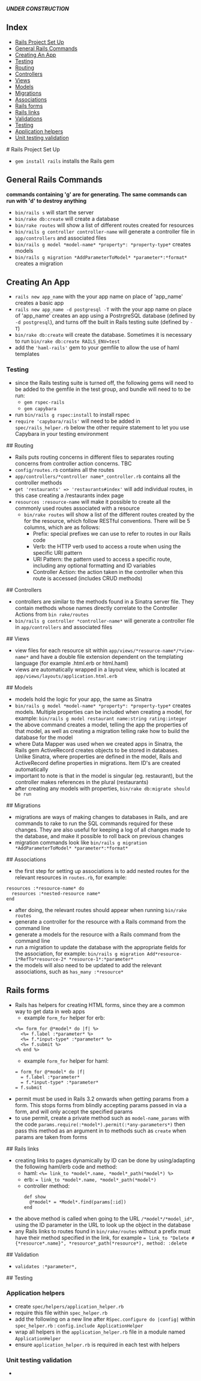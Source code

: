 ***UNDER CONSTRUCTION***


## Index
* [Rails Project Set Up](#rails-project-set-up)
* [General Rails Commands](#general-rails-commands)
* [Creating An App](#creating-an-app)
* [Testing](#testing)
* [Routing](#routing)
* [Controllers](#controllers)
* [Views](#views)
* [Models](#models)
* [Migrations](#migrations)
* [Associations](#associations)
* [Rails forms](#rails-forms)
* [Rails links](#rails-links)
* [Validations](#validations)
* [Testing](#testing)
* [Application helpers](#application-helpers)
* [Unit testing validation](#unit-testing-validation)

# Rails Project Set Up
  * `gem install rails` installs the Rails gem

## General Rails Commands
  **commands containing 'g' are for generating. The same commands can run with 'd' to destroy anything**
  * `bin/rails s` will start the server
  * `bin/rake db:create` will create a database
  * `bin/rake routes` will show a list of different routes created for resources
  * `bin/rails g controller controller-name` will generate a controller file in `app/controllers` and associated files
  * `bin/rails g model *model-name* *property*: *property-type*` creates models
  * `bin/rails g migration *AddParameterToModel* *parameter*:*format*` creates a migration

## Creating An App
  * `rails new app_name` with the your app name on place of 'app_name' creates a basic app
  * `rails new app_name -d postgresql -T` with the your app name on place of 'app_name' creates an app using a PostrgreSQL database (defined by `-d postgresql`), and turns off the built in Rails testing suite (defined by `-T`)
  * `bin/rake db:create` will create the database. Sometimes it is necessary to run `bin/rake db:create RAILS_ENV=test`
  * add the `'haml-rails'` gem to your gemfile to allow the use of haml templates

### Testing
  * since the Rails testing suite is turned off, the following gems will need to be added to the gemfile in the test group, and bundle will need to to be run:
    - `gem rspec-rails`
    - `gem capybara`
  * run `bin/rails g rspec:install` to install rspec
  * `require 'capybara/rails'` will need to be added in `spec/rails_helper.rb` below the other require statement to let you use Capybara in your testing environment

## Routing
  * Rails puts routing concerns in different files to separates routing concerns from controller action concerns. TBC
  * `config/routes.rb` contains all the routes
  * `app/controllers/*controller name*_controller.rb` contains all the controller methods
  * `get 'restaurants' => 'restaurants#index'` will add individual routes, in this case creating a /restaurants index page
  * `resources :resource-name` will make it possible to create all the commonly used routes associated with a resource
    * `bin/rake routes` will show a list of the different routes created by the for the resource, which follow RESTful conventions. There will be 5 columns, which are as follows:
      - Prefix: special prefixes we can use to refer to routes in our Rails code
      - Verb: the HTTP verb used to access a route when using the specific URI pattern
      - URI Pattern: the pattern used to access a specific route, including any optional formatting and ID variables
      - Controller Action: the action taken in the controller when this route is accessed (includes CRUD methods)

## Controllers
  * controllers are similar to the methods found in a Sinatra server file. They contain methods whose names directly correlate to the Controller Actions from `bin rake/routes`
  * `bin/rails g controller *controller-name*` will generate a controller file in `app/controllers` and associated files

## Views
  * view files for each resource sit within `app/views/*resource-name*/*view-name*` and have a double file extension dependent on the templating language (for example .html.erb or html.haml)
  * views are automatically wrapped in a layout view, which is located at `app/views/layouts/application.html.erb`

## Models
  * models hold the logic for your app, the same as Sinatra
  * `bin/rails g model *model-name* *property*: *property-type*` creates models. Multiple properties can be included when creating a model, for example:
    `bin/rails g model restaurant name:string rating:integer`
  * the above command creates a model, telling the app the properties of that model, as well as creating a migration telling rake how to build the database for the model
  * where Data Mapper was used when we created apps in Sinatra, the Rails gem ActiveRecord creates objects to be stored in databases. Unlike Sinatra, where properties are defined in the model, Rails and ActiveRecord define properties in migrations. Item ID's are created automatically
  * important to note is that in the model is singular (eg. restaurant), but the controller makes references in the plural (restaurants)
  * after creating any models with properties, `bin/rake db:migrate should be run`

## Migrations
  * migrations are ways of making changes to databases in Rails, and are commands to rake to run the SQL commands required for these changes. They are also useful for keeping a log of all changes made to the database, and make it possible to roll back on previous changes
  * migration commands look like `bin/rails g migration *AddParameterToModel* *parameter*:*format*`

## Associations
  * the first step for setting up associations is to add nested routes for the relevant resources in `routes.rb`, for example:
  ```
  resources :*resource-name* do
    resources :*nested-resource name*
  end
  ```
  * after doing, the relevant routes should appear when running `bin/rake routes`
  * generate a controller for the resource with a Rails command from the command line
  * generate a models for the resource with a Rails command from the command line
  * run a migration to update the database with the appropriate fields for the association, for example:
    `bin/rails g migration Add*resource-1*RefTo*resource-2* *resource-1*:*parameter*`
  * the models will also need to be updated to add the relevant associations, such as `has_many :*resource*`

## Rails forms
  * Rails has helpers for creating HTML forms, since they are a common way to get data in web apps
    - example `form_for` helper for erb:
    ```
    <%= form_for @*model* do |f| %>
      <%= f.label :*parameter* %>
      <%= f.*input-type* :*parameter* %>
      <%= f.submit %>
    <% end %>
    ```
    - example `form_for` helper for haml:
    ```
    = form_for @*model* do |f|
      = f.label :*parameter*
      = f.*input-type* :*parameter*
    = f.submit
    ```
  * permit must be used in Rails 3.2 onwards when getting params from a form. This stops forms from blindly accepting params passed in via a form, and will only accept the specified params
  * to use permit, create a private method such as `model-name_params` with the code `params.require(:*model*).permit(:*any-parameters*)` then pass this method as an argument in to methods such as `create` when params are taken from forms

## Rails links
  * creating links to pages dynamically by ID can be done by using/adapting the following haml/erb code and method:
    - haml:
      `<%= link_to *model*.name, *model*_path(*model*) %>`
    - erb:
      `= link_to *model*.name, *model*_path(*model*)`
    - controller method:
      ```
      def show
        @*model* = *Model*.find(params[:id])
      end
      ```
  * the above method is called when going to the URL `/*model*/*model_id*`, using the ID parameter in the URL to look up the object in the database
  * any Rails links to routes found in `bin/rake/routes` without a prefix must have their method specified in the link, for example `= link_to "Delete #{*resource*.name}", *resource*_path(*resource*), method: :delete`

## Validation
  * `validates :*parameter*, `

## Testing

### Application helpers
  * create `spec/helpers/application_helper.rb`
  * require this file within `spec_helper.rb`
  * add the following on a new line after `RSpec.configure do |config|` within `spec_helper.rb` : `config.include ApplicationHelper`
  * wrap all helpers in the `application_helper.rb` file in a module named `ApplicationHelper`
  * ensure `application_helper.rb` is required in each test with helpers

### Unit testing validation
  *
